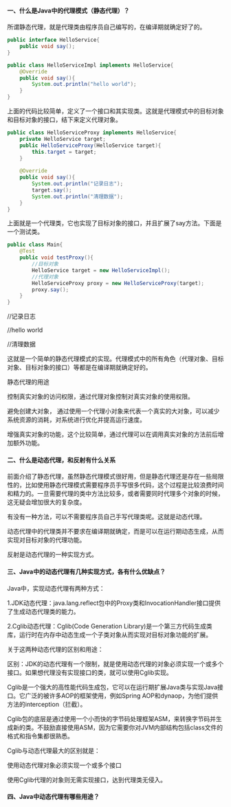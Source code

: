 #### 一、什么是Java中的代理模式（静态代理）？

所谓静态代理，就是代理类由程序员自己编写的，在编译期就确定好了的。

```java
public interface HelloService{
    public void say();
}

public class HelloServiceImpl implements HelloService{
    @Override
    public void say(){
        System.out.println("hello world");
    }
}
```

上面的代码比较简单，定义了一个接口和其实现类。这就是代理模式中的目标对象和目标对象的接口，结下来定义代理对象。

```java
public class HelloServiceProxy implements HelloService{
    private HelloService target;
    public HelloServiceProxy(HelloService target){
        this.target = target;
    }
    
    @Override
    public void say(){
        System.out.println("记录日志");
        target.say();
        System.out.println("清理数据");
    }
}
```

上面就是一个代理类，它也实现了目标对象的接口，并且扩展了say方法。下面是一个测试类。

```java
public class Main{
    @Test
    public void testProxy(){
        //目标对象
        HelloService target = new HelloServiceImpl();
        //代理对象
        HelloServiceProxy proxy = new HelloServiceProxy(target);
        proxy.say();
    }
}
```

//记录日志

//hello world

//清理数据

这就是一个简单的静态代理模式的实现。代理模式中的所有角色（代理对象、目标对象、目标对象的接口）等都是在编译期就确定好的。

静态代理的用途

控制真实对象的访问权限，通过代理对象控制对真实对象的使用权限。

避免创建大对象， 通过使用一个代理小对象来代表一个真实的大对象，可以减少系统资源的消耗，对系统进行优化并提高运行速度。

增强真实对象的功能，这个比较简单，通过代理可以在调用真实对象的方法前后增加额外功能。

#### 二、什么是动态代理，和反射有什么关系

前面介绍了静态代理，虽然静态代理模式很好用，但是静态代理还是存在一些局限性的，比如使用静态代理模式需要程序员手写很多代码，这个过程是比较浪费时间和精力的。一旦需要代理的类中方法比较多，或者需要同时代理多个对象的时候，这无疑会增加很大的复杂度。

有没有一种方法，可以不需要程序员自己手写代理类呢。这就是动态代理。

动态代理中的代理类并不要求在编译期就确定，而是可以在运行期动态生成，从而实现对目标对象的代理功能。

反射是动态代理的一种实现方式。 

#### 三、Java中的动态代理有几种实现方式，各有什么优缺点？

Java中，实现动态代理有两种方式：

1.JDK动态代理：java.lang.reflect包中的Proxy类和InvocationHandler接口提供了生成动态代理类的能力。

2.Cglib动态代理：Cglib(Code Generation Library)是一个第三方代码生成类库，运行时在内存中动态生成一个子类对象从而实现对目标对象功能的扩展。

关于这两种动态代理的区别和用途：

区别：JDK的动态代理有一个限制，就是使用动态代理的对象必须实现一个或多个接口。如果想代理没有实现接口的类，就可以使用Cglib实现。

Cglib是一个强大的高性能代码生成包，它可以在运行期扩展Java类与实现Java接口。它广泛的被许多AOP的框架使用，例如Spring AOP和dynaop，为他们提供方法的interception（拦截）。

Cglib包的底层是通过使用一个小而快的字节码处理框架ASM，来转换字节码并生成新的类。不鼓励直接使用ASM，因为它需要你对JVM内部结构包括class文件的格式和指令集都很熟悉。

Cglib与动态代理最大的区别就是：

使用动态代理对象必须实现一个或多个接口

使用Cglib代理的对象则无需实现接口，达到代理类无侵入。

#### 四、Java中动态代理有哪些用途？

